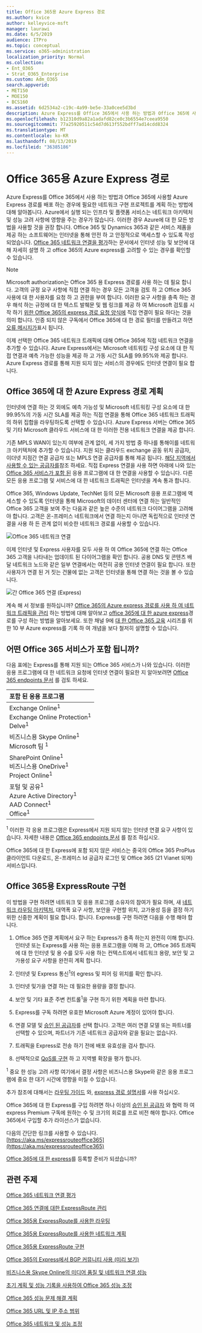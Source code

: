 ```yaml
---
title: Office 365용 Azure Express 경로
ms.author: kvice
author: kelleyvice-msft
manager: laurawi
ms.date: 6/5/2019
audience: ITPro
ms.topic: conceptual
ms.service: o365-administration
localization_priority: Normal
ms.collection:
- Ent_O365
- Strat_O365_Enterprise
ms.custom: Adm_O365
search.appverid:
- MET150
- MOE150
- BCS160
ms.assetid: 6d2534a2-c19c-4a99-be5e-33a0cee5d3bd
description: Azure Express를 Office 365에서 사용 하는 방법과 Office 365에 사용할 Azure Express 경로를 배포 하는 경우에 필요한 네트워크 구현 프로젝트를 계획 하는 방법에 대해 알아봅니다.
ms.openlocfilehash: b12310d9a82a1adafd82ce0c3b6554e7ceea9550
ms.sourcegitcommit: 77a25920511c54d7d613f552bdff7ad14cdd8324
ms.translationtype: MT
ms.contentlocale: ko-KR
ms.lasthandoff: 08/13/2019
ms.locfileid: "36385186"
---
```

# <a name="azure-expressroute-for-office-365"></a>Office 365용 Azure Express 경로

Azure Express를 Office 365에서 사용 하는 방법과 Office 365에 사용할 Azure Express 경로를 배포 하는 경우에 필요한 네트워크 구현 프로젝트를 계획 하는 방법에 대해 알아봅니다. Azure에서 실행 되는 인프라 및 플랫폼 서비스는 네트워크 아키텍처 및 성능 고려 사항에 영향을 주는 경우가 많습니다. 이러한 경우 Azure에 대 한 모든 방법을 사용할 것을 권장 합니다. Office 365 및 Dynamics 365과 같은 서비스 제품을 제공 하는 소프트웨어는 인터넷을 통해 안전 하 고 안정적으로 액세스할 수 있도록 작성 되었습니다. [Office 365 네트워크 연결을 평가](assessing-network-connectivity.md)하는 문서에서 인터넷 성능 및 보안에 대해 자세히 설명 하 고 office 365의 Azure express를 고려할 수 있는 경우를 확인할 수 있습니다.

> [!NOTE]
> Microsoft authorization는 Office 365 용 Express 경로를 사용 하는 데 필요 합니다. 고객의 규정 요구 사항에 직접 연결 하는 경우 모든 고객을 검토 하 고 Office 365 사용에 대 한 사용자를 요청 하 고 권한을 부여 합니다. 이러한 요구 사항을 충족 하는 경우 해석 하는 규정에 대 한 텍스트 발췌문 및 웹 링크를 제공 하 여 Microsoft 검토를 시작 하기 [위한 Office 365의 express 경로 요청 양식에](https://aka.ms/O365ERReview) 직접 연결이 필요 하다는 것을 의미 합니다. 인증 되지 않은 구독에서 Office 365에 대 한 경로 필터를 만들려고 하면 [오류 메시지가](https://support.microsoft.com/kb/3181709)표시 됩니다.

이제 선택한 Office 365 네트워크 트래픽에 대해 Office 365에 직접 네트워크 연결을 추가할 수 있습니다. Azure Express에서는 Microsoft 네트워킹 구성 요소에 대 한 직접 연결과 예측 가능한 성능을 제공 하 고 가동 시간 SLA를 99.95%와 제공 합니다. Azure Express 경로를 통해 지원 되지 않는 서비스의 경우에도 인터넷 연결이 필요 합니다.

## <a name="planning-azure-expressroute-for-office-365"></a>Office 365에 대 한 Azure Express 경로 계획

인터넷에 연결 하는 것 외에도 예측 가능성 및 Microsoft 네트워킹 구성 요소에 대 한 99.95%의 가동 시간 SLA를 제공 하는 직접 연결을 통해 Office 365 네트워크 트래픽의 하위 집합을 라우팅하도록 선택할 수 있습니다. Azure Express 서버는 Office 365 및 기타 Microsoft 클라우드 서비스에 대 한 이러한 전용 네트워크 연결을 제공 합니다.

기존 MPLS WAN이 있는지 여부에 관계 없이, 세 가지 방법 중 하나를 통해이를 네트워크 아키텍처에 추가할 수 있습니다. 지원 되는 클라우드 exchange 공동 위치 공급자, 이더넷 지점간 연결 공급자 또는 MPLS 연결 공급자를 통해 제공 됩니다. [해당 지역에서 사용할 수 있는 공급자를](https://azure.microsoft.com/documentation/articles/expressroute-locations/)참조 하세요. 직접 Express 연결을 사용 하면 아래에 나와 있는 [Office 365 서비스가 포함 된](azure-expressroute.md#BKMK_WhatDoIGet) 응용 프로그램에 대 한 연결을 사용할 수 있습니다. 다른 모든 응용 프로그램 및 서비스에 대 한 네트워크 트래픽은 인터넷을 계속 통과 합니다.

Office 365, Windows Update, TechNet 등의 모든 Microsoft 응용 프로그램에 액세스할 수 있도록 인터넷을 통해 Microsoft의 데이터 센터에 연결 하는 일반적인 Office 365 고객을 보여 주는 다음과 같은 높은 수준의 네트워크 다이어그램을 고려해 야 합니다. 고객은 온-프레미스 네트워크에서 연결 하는지 아니면 독립적으로 인터넷 연결을 사용 하 든 관계 없이 비슷한 네트워크 경로를 사용할 수 있습니다.

![Office 365 네트워크 연결](media/9d8bc622-4a38-4a3b-a0f3-68657712d460.png)

이제 인터넷 및 Express 사용자를 모두 사용 하 여 Office 365에 연결 하는 Office 365 고객을 나타내는 업데이트 된 다이어그램을 확인 합니다. 공용 DNS 및 콘텐츠 배달 네트워크 노드와 같은 일부 연결에서는 여전히 공용 인터넷 연결이 필요 합니다. 또한 사용자가 연결 된 거 짓는 건물에 없는 고객은 인터넷을 통해 연결 하는 것을 볼 수 있습니다.

![간 Office 365 연결 (Express)](media/251788c4-0937-4584-9b2c-df08e11611fc.png)

계속 해 서 정보를 원하십니까? [Office 365의 Azure express 경로를 사용 하 여 네트워크 트래픽을 관리](https://support.office.com/article/e1da26c6-2d39-4379-af6f-4da213218408) 하는 방법에 대해 알아보고 [office 365에 대 한 azure express](https://azure.microsoft.com/documentation/articles/expressroute-faqs/)경로를 구성 하는 방법을 알아보세요. 또한 채널 9에 [대 한 Office 365 교육](https://channel9.msdn.com/series/aer) 시리즈를 위한 10 부 Azure express를 기록 하 여 개념을 보다 철저히 설명할 수 있습니다.

## <a name="what-office-365-services-are-included"></a>어떤 Office 365 서비스가 포함 됩니까?
<a name="BKMK_WhatDoIGet"> </a>

다음 표에는 Express를 통해 지원 되는 Office 365 서비스가 나와 있습니다. 이러한 응용 프로그램에 대 한 네트워크 요청에 인터넷 연결이 필요한 지 알아보려면 [Office 365 endpoints 문서](https://aka.ms/o365endpoints) 를 검토 하세요.

|**포함 된 응용 프로그램**|
|:-----|
|Exchange Online<sup>1</sup> <br/> Exchange Online Protection<sup>1</sup> <br/> Delve<sup>1</sup> <br/> |
|비즈니스용 Skype Online<sup>1</sup> <br/> Microsoft 팀 <sup>1</sup> <br/> |
|SharePoint Online<sup>1</sup> <br/> 비즈니스용 OneDrive<sup>1</sup> <br/> Project Online<sup>1</sup> <br/> |
|포털 및 공유<sup>1</sup> <br/> Azure Active Directory<sup>1</sup> <br/> AAD Connect<sup>1</sup> <br/> Office<sup>1</sup> <br/> |

<sup>1</sup> 이러한 각 응용 프로그램은 Express에서 지원 되지 않는 인터넷 연결 요구 사항이 있습니다. 자세한 내용은 [Office 365 endpoints 문서](https://aka.ms/o365endpoints) 를 참조 하십시오.

Office 365에 대 한 Express에 포함 되지 않은 서비스는 중국의 Office 365 ProPlus 클라이언트 다운로드, 온-프레미스 Id 공급자 로그인 및 Office 365 (21 Vianet 되며) 서비스입니다.

## <a name="implementing-expressroute-for-office-365"></a>Office 365용 ExpressRoute 구현

이 방법을 구현 하려면 네트워크 및 응용 프로그램 소유자의 참여가 필요 하며, 새 [네트워크 라우팅 아키텍처](https://support.office.com/article/e1da26c6-2d39-4379-af6f-4da213218408), 대역폭 요구 사항, 보안을 구현할 위치, 고가용성 등을 결정 하기 위한 신중한 계획이 필요 합니다. 합니다. Express를 구현 하려면 다음을 수행 해야 합니다.

1. Office 365 연결 계획에서 요구 하는 Express가 충족 하는지 완전히 이해 합니다. 인터넷 또는 Express를 사용 하는 응용 프로그램을 이해 하 고, Office 365 트래픽에 대 한 인터넷 및 용 수를 모두 사용 하는 컨텍스트에서 네트워크 용량, 보안 및 고가용성 요구 사항을 완전히 계획 합니다.

2. 인터넷 및 Express 통신<sup>1</sup>의 egress 및 피어 링 위치를 확인 합니다.

3. 인터넷 및가을 연결 하는 데 필요한 용량을 결정 합니다.

4. 보안 및 기타 표준 주변 컨트롤<sup>1</sup>을 구현 하기 위한 계획을 마련 합니다.

5. Express를 구독 하려면 유효한 Microsoft Azure 계정이 있어야 합니다.

6. 연결 모델 및 [승인 된 공급자](https://azure.microsoft.com/documentation/articles/expressroute-locations/)를 선택 합니다. 고객은 여러 연결 모델 또는 파트너를 선택할 수 있으며, 파트너가 기존 네트워크 공급자와 같을 필요는 없습니다.

7. 트래픽을 Express로 전송 하기 전에 배포 유효성을 검사 합니다.

8. 선택적으로 [QoS를 구현](https://support.office.com/article/ExpressRoute-and-QoS-in-Skype-for-Business-Online-20c654da-30ee-4e4f-a764-8b7d8844431d) 하 고 지역별 확장을 평가 합니다.

<sup>1</sup> 중요 한 성능 고려 사항 여기에서 결정 사항은 비즈니스용 Skype와 같은 응용 프로그램에 중요 한 대기 시간에 영향을 미칠 수 있습니다.

추가 참조에 대해서는 [라우팅 가이드](https://support.office.com/article/Routing-with-ExpressRoute-for-Office-365-e1da26c6-2d39-4379-af6f-4da213218408) 와, [express 경로 설명서](https://azure.microsoft.com/documentation/articles/expressroute-introduction/)를 사용 하십시오.

Office 365에 대 한 Express를 구입 하려면 하나 이상의 [승인 된 공급자](https://azure.microsoft.com/documentation/articles/expressroute-locations/) 와 협력 하 여 express Premium 구독에 원하는 수 및 크기의 회로를 프로 비전 해야 합니다. Office 365에서 구입할 추가 라이선스가 없습니다.

다음의 간단한 링크를 사용할 수 있습니다. [https://aka.ms/expressrouteoffice365](https://aka.ms/expressrouteoffice365)

[Office 365에 대 한 express](https://aka.ms/ert)를 등록할 준비가 되셨습니까?

## <a name="related-topics"></a>관련 주제

[Office 365 네트워크 연결 평가](assessing-network-connectivity.md)

[Office 365 연결에 대한 ExpressRoute 관리](managing-expressroute-for-connectivity.md)

[Office 365용 ExpressRoute를 사용한 라우팅](routing-with-expressroute.md)

[Office 365용 ExpressRoute를 사용한 네트워크 계획](network-planning-with-expressroute.md)

[Office 365용 ExpressRoute 구현](implementing-expressroute.md)

[Office 365의 Express에서 BGP 커뮤니티 사용 (미리 보기)](bgp-communities-in-expressroute.md)

[비즈니스용 Skype Online의 미디어 품질 및 네트워크 연결 성능](https://support.office.com/article/5fe3e01b-34cf-44e0-b897-b0b2a83f0917)

[초기 계획 및 성능 기록을 사용하여 Office 365 성능 조정](performance-tuning-using-baselines-and-history.md)

[Office 365 성능 문제 해결 계획](performance-troubleshooting-plan.md)

[Office 365 URL 및 IP 주소 범위](https://docs.microsoft.com/office365/enterprise/urls-and-ip-address-ranges)

[Office 365 네트워크 및 성능 조정](network-planning-and-performance.md)
